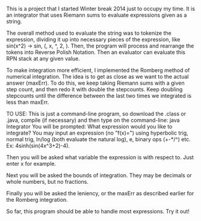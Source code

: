 This is a project that I started Winter break 2014 just to occupy my time. 
It is an integrator that uses Riemann sums to evaluate expressions given as a string.

The overall method used to evaluate the string was to tokenize the expression, dividing it up into necessary pieces of the expression, like sin(x^2) -> sin, (, x, ^, 2, ). Then, the program will process and rearrange the tokens into Reverse Polish Notation. Then an evaluator can evaluate this RPN stack at any given value. 

To make integration more efficient, I implemented the Romberg method of numerical integration. The idea is to get as close as we want to the actual answer (maxErr). To do this, we keep taking Riemann sums with a given step count, and then redo it with double the stepcounts. Keep doubling stepcounts until the difference between the last two times we integrated is less than maxErr.

TO USE:
This is just a command-line program, so download the .class or .java, compile (if necessary) and then type on the command-line: java Integrator
You will be prompted: What expression would you like to integrate? You may input an expression (no "f(x)=") using hyperbolic trig, normal trig, ln/log (both evaluate the natural log), e, binary ops (+-*/^) etc. Ex: 4sinh(sin(4x^3+2)-4).

Then you will be asked what variable the expression is with respect to. Just enter x for example. 

Next you will be asked the bounds of integration. They may be decimals or whole numbers, but no fractions.

Finally you will be asked the leniency, or the maxErr as described earlier for the Romberg integration. 

So far, this program should be able to handle most expressions. Try it out!

